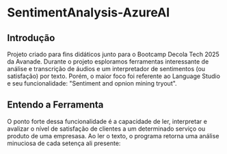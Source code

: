 # SentimentAnalysis-AzureAI

## Introdução
Projeto criado para fins didáticos junto para o Bootcamp Decola Tech 2025 da Avanade. Durante o projeto esploramos ferramentas interessante de análise e transcrição de áudios e um interpretador de sentimentos (ou satisfação) por texto. Porém, o maior foco foi referente ao Language Studio e seu funcionalidade: "Sentiment and opnion mining tryout".

## Entendo a Ferramenta
O ponto forte dessa funcionalidade é a capacidade de ler, interpretar e avalizar o nível de satisfação de clientes a um determinado serviço ou produto de uma empresasa.
Ao ler o texto, o programa retorna uma análise minuciosa de cada setença ali presente:
